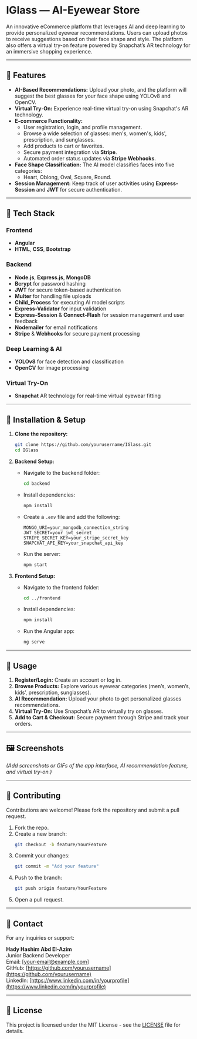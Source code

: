 # IGlass — AI-Eyewear Store

An innovative eCommerce platform that leverages AI and deep learning to provide personalized eyewear recommendations. Users can upload photos to receive suggestions based on their face shape and style. The platform also offers a virtual try-on feature powered by Snapchat’s AR technology for an immersive shopping experience.

---

## 🚀 Features

- **AI-Based Recommendations:** Upload your photo, and the platform will suggest the best glasses for your face shape using YOLOv8 and OpenCV.
- **Virtual Try-On:** Experience real-time virtual try-on using Snapchat's AR technology.
- **E-commerce Functionality:**  
  - User registration, login, and profile management.
  - Browse a wide selection of glasses: men's, women's, kids', prescription, and sunglasses.
  - Add products to cart or favorites.
  - Secure payment integration via **Stripe**.
  - Automated order status updates via **Stripe Webhooks**.
- **Face Shape Classification:** The AI model classifies faces into five categories:
  - Heart, Oblong, Oval, Square, Round.
- **Session Management:** Keep track of user activities using **Express-Session** and **JWT** for secure authentication.

---

## 🔧 Tech Stack

### Frontend
- **Angular**
- **HTML**, **CSS**, **Bootstrap**

### Backend
- **Node.js**, **Express.js**, **MongoDB**
- **Bcrypt** for password hashing
- **JWT** for secure token-based authentication
- **Multer** for handling file uploads
- **Child_Process** for executing AI model scripts
- **Express-Validator** for input validation
- **Express-Session** & **Connect-Flash** for session management and user feedback
- **Nodemailer** for email notifications
- **Stripe** & **Webhooks** for secure payment processing

### Deep Learning & AI
- **YOLOv8** for face detection and classification
- **OpenCV** for image processing

### Virtual Try-On
- **Snapchat** AR technology for real-time virtual eyewear fitting

---

## 🔄 Installation & Setup

1. **Clone the repository:**  
   ```bash
   git clone https://github.com/yourusername/IGlass.git
   cd IGlass
   ```

2. **Backend Setup:**  
   - Navigate to the backend folder:
     ```bash
     cd backend
     ```
   - Install dependencies:
     ```bash
     npm install
     ```
   - Create a `.env` file and add the following:
     ```env
     MONGO_URI=your_mongodb_connection_string
     JWT_SECRET=your_jwt_secret
     STRIPE_SECRET_KEY=your_stripe_secret_key
     SNAPCHAT_API_KEY=your_snapchat_api_key
     ```
   - Run the server:
     ```bash
     npm start
     ```

3. **Frontend Setup:**  
   - Navigate to the frontend folder:
     ```bash
     cd ../frontend
     ```
   - Install dependencies:
     ```bash
     npm install
     ```
   - Run the Angular app:
     ```bash
     ng serve
     ```

---

## 🔄 Usage

1. **Register/Login:** Create an account or log in.
2. **Browse Products:** Explore various eyewear categories (men’s, women’s, kids’, prescription, sunglasses).
3. **AI Recommendation:** Upload your photo to get personalized glasses recommendations.
4. **Virtual Try-On:** Use Snapchat’s AR to virtually try on glasses.
5. **Add to Cart & Checkout:** Secure payment through Stripe and track your orders.

---

## 🖼️ Screenshots

*(Add screenshots or GIFs of the app interface, AI recommendation feature, and virtual try-on.)*

---

## 📅 Contributing

Contributions are welcome! Please fork the repository and submit a pull request.

1. Fork the repo.
2. Create a new branch:
   ```bash
   git checkout -b feature/YourFeature
   ```
3. Commit your changes:
   ```bash
   git commit -m "Add your feature"
   ```
4. Push to the branch:
   ```bash
   git push origin feature/YourFeature
   ```
5. Open a pull request.

---

## 👥 Contact

For any inquiries or support:

**Hady Hashim Abd El-Azim**  
Junior Backend Developer  
Email: [your-email@example.com]  
GitHub: [https://github.com/yourusername](https://github.com/yourusername)  
LinkedIn: [https://www.linkedin.com/in/yourprofile](https://www.linkedin.com/in/yourprofile)

---

## 📄 License

This project is licensed under the MIT License - see the [LICENSE](LICENSE) file for details.

